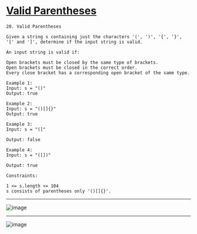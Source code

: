 # [Valid Parentheses](https://leetcode.com/problems/valid-parentheses/description/)

    20. Valid Parentheses

    Given a string s containing just the characters '(', ')', '{', '}', '[' and ']', determine if the input string is valid.

    An input string is valid if:

    Open brackets must be closed by the same type of brackets.
    Open brackets must be closed in the correct order.
    Every close bracket has a corresponding open bracket of the same type.

    Example 1:
    Input: s = "()"
    Output: true

    Example 2:
    Input: s = "()[]{}"
    Output: true

    Example 3:
    Input: s = "(]"

    Output: false

    Example 4:
    Input: s = "([])"

    Output: true

    Constraints:

    1 <= s.length <= 104
    s consists of parentheses only '()[]{}'.

---
![image](https://github.com/user-attachments/assets/2e82f15e-1f8e-4753-bd8a-02c80b53655d)


---
![image](https://github.com/user-attachments/assets/69c241d9-ad80-45ee-8e3f-0d4fd1d28cbc)

